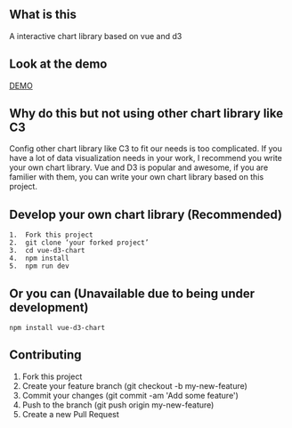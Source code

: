 ## What is this
A interactive chart library based on vue and d3
## Look at the demo
[DEMO](https://zzz945.github.io/vue-d3-chart/)
## Why do this but not using other chart library like C3
Config other chart library like C3 to fit our needs is too complicated. If you have a lot of data visualization needs in your work, I recommend you write your own chart library. Vue and D3 is popular and awesome, if you are familier with them, you can write your own chart library based on this project.
## Develop your own chart library (Recommended)
```
1.  Fork this project
2.  git clone ‘your forked project’
3.  cd vue-d3-chart
4.  npm install
5.  npm run dev
```
## Or you can (Unavailable due to being under development)
```
npm install vue-d3-chart
```
## Contributing
1. Fork this project
2. Create your feature branch (git checkout -b my-new-feature)
3. Commit your changes (git commit -am 'Add some feature')
4. Push to the branch (git push origin my-new-feature)
5. Create a new Pull Request